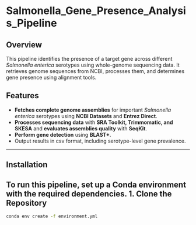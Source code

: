 # Salmonella_Gene_Presence_Analysis_Pipeline

## Overview
This pipeline identifies the presence of a target gene across different *Salmonella enterica* serotypes using whole-genome sequencing data. It retrieves genome sequences from NCBI, processes them, and determines gene presence using alignment tools.

## Features
- **Fetches complete genome assemblies** for important *Salmonella enterica* serotypes using **NCBI Datasets** and **Entrez Direct**.
- **Processes sequencing data** with **SRA Toolkit, Trimmomatic, and SKESA** and **evaluates assemblies quality** with **SeqKit**.
- **Perform gene detection** using **BLAST+**.
- Output results in csv format, including serotype-level gene prevalence.
------
## Installation
To run this pipeline, set up a Conda environment with the required dependencies.
**1. Clone the Repository**
------
```sh
conda env create -f environment.yml
